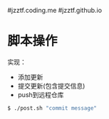 #jzztf.coding.me
#jzztf.github.io

# 脚本操作

实现：
  - 添加更新
  - 提交更新(包含提交信息)
  - push到远程仓库

```bash
$ ./post.sh "commit message"
```

